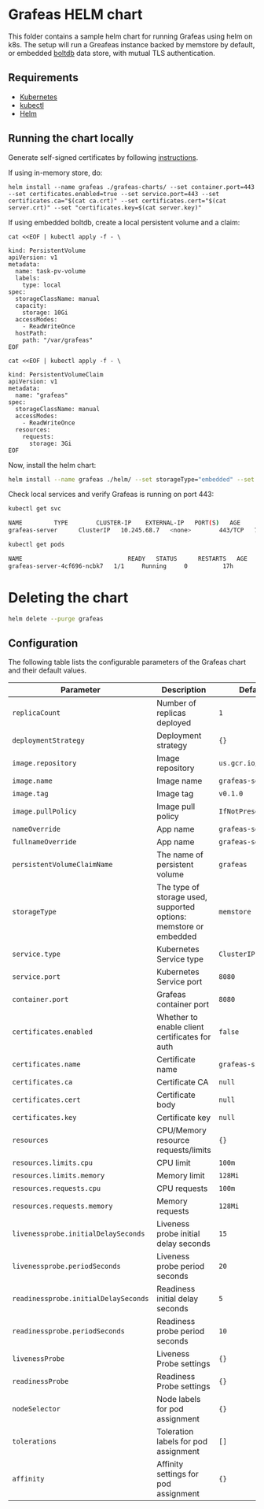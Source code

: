 # Grafeas HELM chart

This folder contains a sample helm chart for running Grafeas using helm on k8s.
The setup will run a Greafeas instance backed by memstore by default, or embedded [boltdb](https://github.com/boltdb/bolt) data store, with mutual TLS authentication.

## Requirements

* [Kubernetes](https://kubernetes.io/)
* [kubectl](https://kubernetes.io/docs/tasks/tools/install-kubectl/)
* [Helm](https://helm.sh/)

## Running the chart locally

Generate self-signed certificates by following [instructions](../docs/running_grafeas.md#use-grafeas-with-self-signed-certificate).

If using in-memory store, do:

```
helm install --name grafeas ./grafeas-charts/ --set container.port=443 --set certificates.enabled=true --set service.port=443 --set certificates.ca="$(cat ca.crt)" --set certificates.cert="$(cat server.crt)" --set "certificates.key=$(cat server.key)"
```

If using embedded boltdb, create a local persistent volume and a claim:

```shell
cat <<EOF | kubectl apply -f - \

kind: PersistentVolume
apiVersion: v1
metadata:
  name: task-pv-volume
  labels:
    type: local
spec:
  storageClassName: manual
  capacity:
    storage: 10Gi
  accessModes:
    - ReadWriteOnce
  hostPath:
    path: "/var/grafeas"
EOF

cat <<EOF | kubectl apply -f - \

kind: PersistentVolumeClaim
apiVersion: v1
metadata:
  name: "grafeas"
spec:
  storageClassName: manual
  accessModes:
    - ReadWriteOnce
  resources:
    requests:
      storage: 3Gi
EOF
```

Now, install the helm chart:

```sh
helm install --name grafeas ./helm/ --set storageType="embedded" --set certificates.ca="$(cat ca.crt)" --set certificates.cert="$(cat server.crt)" --set "certificates.key=$(cat server.key)"
```

Check local services and verify Grafeas is running on port 443:

```sh
kubectl get svc

NAME         TYPE        CLUSTER-IP    EXTERNAL-IP   PORT(S)   AGE
grafeas-server      ClusterIP   10.245.68.7   <none>        443/TCP   79s

kubectl get pods

NAME                              READY   STATUS      RESTARTS   AGE
grafeas-server-4cf696-ncbk7   1/1     Running     0          17h
```

# Deleting the chart

```sh
helm delete --purge grafeas
```

## Configuration

The following table lists the configurable parameters of the Grafeas chart and their default values.

| Parameter                                   | Description                               | Default                                    |
| ------------------------------------------  | ----------------------------------------  | -------------------------------------------|
| `replicaCount`                                | Number of replicas deployed               | `1`                                          |
| `deploymentStrategy`                          | Deployment strategy                       | `{}`                                         |
| `image.repository`                            | Image repository                          | `us.gcr.io/grafeas`                          |
| `image.name`                                  | Image name                                | `grafeas-server`                             |
| `image.tag`                                   | Image tag                                 | `v0.1.0`                                     |
| `image.pullPolicy`                            | Image pull policy                         | `IfNotPresent`                               |
| `nameOverride`                                | App name                                  | `grafeas-server`                             |
| `fullnameOverride`                            | App name                                  | `grafeas-server`                             |
| `persistentVolumeClaimName`                   | The name of persistent volume             | `grafeas`                                    |
| `storageType`                                 | The type of storage used, supported options: memstore or embedded | `memstore`           |
| `service.type`                                | Kubernetes Service type                   | `ClusterIP`                                  |
| `service.port`                                | Kubernetes Service port                   | `8080`                                       |
| `container.port`                              | Grafeas container port                    | `8080`                                       |
| `certificates.enabled`                        | Whether to enable client certificates for auth | `false`                                 |
| `certificates.name`                           | Certificate name                          | `grafeas-ssl-certs`                          |
| `certificates.ca`                             | Certificate CA                            | `null`                                       |
| `certificates.cert`                           | Certificate body                          | `null`                                       |
| `certificates.key`                            | Certificate key                           | `null`                                       |
| `resources`                                   | CPU/Memory resource requests/limits       | `{}`                                         |
| `resources.limits.cpu`                        | CPU limit                                 | `100m`                                       |
| `resources.limits.memory`                     | Memory limit                              | `128Mi`                                      |
| `resources.requests.cpu`                      | CPU requests                              | `100m`                                       |
| `resources.requests.memory`                   | Memory requests                           | `128Mi`                                      |
| `livenessprobe.initialDelaySeconds`           | Liveness probe initial delay seconds      | `15`                                         |
| `livenessprobe.periodSeconds`                 | Liveness probe period seconds             | `20`                                         |
| `readinessprobe.initialDelaySeconds`          | Readiness initial delay seconds           | `5`                                          |
| `readinessprobe.periodSeconds`                | Readiness probe period seconds            | `10`                                         |
| `livenessProbe`                               | Liveness Probe settings                   | `{}`                                         |
| `readinessProbe`                              | Readiness Probe settings                  | `{}`                                         |
| `nodeSelector`                                | Node labels for pod assignment            | `{}`                                         |
| `tolerations`                                 | Toleration labels for pod assignment	  | `[]`                                         |
| `affinity`                                    | Affinity settings for pod assignment      | `{}`                                         |
